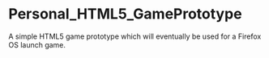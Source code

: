 Personal_HTML5_GamePrototype
============================

A simple HTML5 game prototype which will eventually be used for a Firefox OS launch game.


